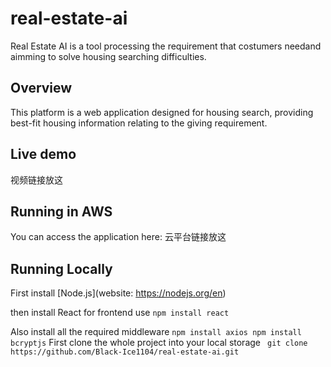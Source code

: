 # real-estate-ai
Real Estate AI is a tool processing the requirement that costumers needand aimming to solve housing searching difficulties.
## Overview 
This platform is a web application designed for housing search, providing best-fit housing information relating to the giving requirement.
## Live demo
视频链接放这
## Running in AWS
You can access the application here: 云平台链接放这
## Running Locally
First install [Node.js](website: https://nodejs.org/en)

then install React for frontend use
`npm install react`

Also install all the required middleware
`npm install axios
npm install bcryptjs`
First clone the whole project into your local storage
` git clone https://github.com/Black-Ice1104/real-estate-ai.git`


